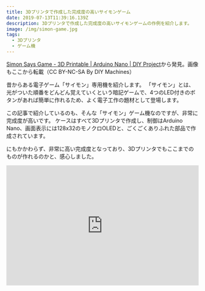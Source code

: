 ```yaml
---
title: 3Dプリンタで作成した完成度の高いサイモンゲーム
date: 2019-07-13T11:39:16.139Z
description: 3Dプリンタで作成した完成度の高いサイモンゲームの作例を紹介します。
image: /img/simon-game.jpg
tags:
  - 3Dプリンタ
  - ゲーム機
---
```

[Simon Says Game - 3D Printable | Arduino Nano | DIY Project](https://www.instructables.com/id/Simon-Says-Game-3D-Printable-Arduino-Nano-DIY-Proj/)から発見。画像もここから転載（CC BY-NC-SA By DIY Machines）

昔からある電子ゲーム「サイモン」専用機を紹介します。
「サイモン」とは、光がついた順番をどんどん覚えていくという暗記ゲームで、4つのLED付きのボタンがあれば簡単に作れるため、よく電子工作の題材として登場します。

この記事で紹介しているのも、そんな「サイモン」ゲーム機なのですが、非常に完成度が高いです。
ケースはすべて3Dプリンタで作成し、制御はArduino Nano、画面表示には128x32のモノクロOLEDと、ごくごくありふれた部品で作成されています。

にもかかわらず、非常に高い完成度となっており、3Dプリンタでもここまでのものが作れるのかと、感心しました。

<iframe width="100%" height="315" src="https://www.youtube.com/embed/MDbnw7U_0-Q" frameborder="0" allow="accelerometer; autoplay; encrypted-media; gyroscope; picture-in-picture" allowfullscreen></iframe>
